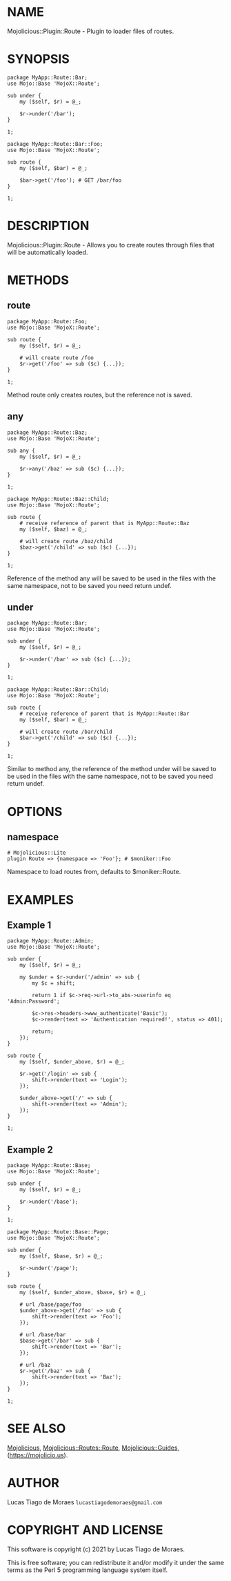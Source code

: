 # NAME

Mojolicious::Plugin::Route - Plugin to loader files of routes.

# SYNOPSIS

    package MyApp::Route::Bar;
    use Mojo::Base 'MojoX::Route';

    sub under {
        my ($self, $r) = @_;

        $r->under('/bar');
    }

    1;

    package MyApp::Route::Bar::Foo;
    use Mojo::Base 'MojoX::Route';

    sub route {
        my ($self, $bar) = @_;

        $bar->get('/foo'); # GET /bar/foo
    }

    1;


# DESCRIPTION

Mojolicious::Plugin::Route - Allows you to create routes through files that will be automatically loaded.

# METHODS

## route

    package MyApp::Route::Foo;
    use Mojo::Base 'MojoX::Route';

    sub route {
        my ($self, $r) = @_;

        # will create route /foo
        $r->get('/foo' => sub ($c) {...});
    }

    1;

Method route only creates routes, but the reference not is saved.

## any

    package MyApp::Route::Baz;
    use Mojo::Base 'MojoX::Route';

    sub any {
        my ($self, $r) = @_;

        $r->any('/baz' => sub ($c) {...});
    }

    1;

    package MyApp::Route::Baz::Child;
    use Mojo::Base 'MojoX::Route';

    sub route {
        # receive reference of parent that is MyApp::Route::Baz
        my ($self, $baz) = @_;

        # will create route /baz/child
        $baz->get('/child' => sub ($c) {...});
    }

    1;

Reference of the method any will be saved to be used in the files with the same namespace, not to be saved you need return undef.

## under

    package MyApp::Route::Bar;
    use Mojo::Base 'MojoX::Route';

    sub under {
        my ($self, $r) = @_;

        $r->under('/bar' => sub ($c) {...});
    }

    1;

    package MyApp::Route::Bar::Child;
    use Mojo::Base 'MojoX::Route';

    sub route {
        # receive reference of parent that is MyApp::Route::Bar
        my ($self, $bar) = @_;

        # will create route /bar/child
        $bar->get('/child' => sub ($c) {...});
    }

    1;

Similar to method any, the reference of the method under will be saved to be used in the files with the same namespace, not to be saved you need return undef.

# OPTIONS

## namespace

    # Mojolicious::Lite
    plugin Route => {namespace => 'Foo'}; # $moniker::Foo

Namespace to load routes from, defaults to $moniker::Route.

# EXAMPLES

## Example 1

    package MyApp::Route::Admin;
    use Mojo::Base 'MojoX::Route';

    sub under {
        my ($self, $r) = @_;

        my $under = $r->under('/admin' => sub {
            my $c = shift;

            return 1 if $c->req->url->to_abs->userinfo eq 'Admin:Password';
            
            $c->res->headers->www_authenticate('Basic');
            $c->render(text => 'Authentication required!', status => 401);
            
            return;
        });
    }

    sub route {
        my ($self, $under_above, $r) = @_;
        
        $r->get('/login' => sub {
            shift->render(text => 'Login');
        });
        
        $under_above->get('/' => sub {
            shift->render(text => 'Admin');
        });
    }

    1;
    
## Example 2

    package MyApp::Route::Base;
    use Mojo::Base 'MojoX::Route';

    sub under {
        my ($self, $r) = @_;

        $r->under('/base');
    }  
    
    1;
    
    package MyApp::Route::Base::Page;
    use Mojo::Base 'MojoX::Route';

    sub under {
        my ($self, $base, $r) = @_;

        $r->under('/page');
    }    
    
    sub route {    
        my ($self, $under_above, $base, $r) = @_;
        
        # url /base/page/foo
        $under_above->get('/foo' => sub {
            shift->render(text => 'Foo');
        }); 
        
        # url /base/bar
        $base->get('/bar' => sub {
            shift->render(text => 'Bar');
        });
        
        # url /baz
        $r->get('/baz' => sub {
            shift->render(text => 'Baz');
        });                       
    }
    
    1;

# SEE ALSO

[Mojolicious](https://metacpan.org/pod/Mojolicious), [Mojolicious::Routes::Route](https://metacpan.org/pod/Mojolicious::Routes::Route),
[Mojolicious::Guides](https://metacpan.org/pod/Mojolicious::Guides), (https://mojolicio.us).

# AUTHOR

Lucas Tiago de Moraes `lucastiagodemoraes@gmail.com`

# COPYRIGHT AND LICENSE

This software is copyright (c) 2021 by Lucas Tiago de Moraes.

This is free software; you can redistribute it and/or modify it under the same terms as the Perl 5 programming language system itself.
